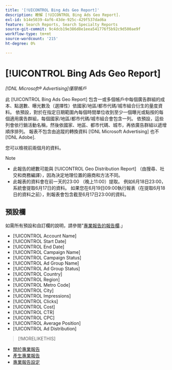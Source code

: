 ```yaml
---
title: '[!UICONTROL Bing Ads Geo Report]'
description: 瞭解 [!UICONTROL Bing Ads Geo Report].
exl-id: b14e5039-4af6-43de-925c-429f537dad6a
feature: Search Reports, Search Specialty Reports
source-git-commit: 9c4dcb19e386d8e1eea541776f5b92c9d500ae9f
workflow-type: tm+mt
source-wordcount: '215'
ht-degree: 0%

---
```


# [!UICONTROL Bing Ads Geo Report]

*[!DNL Microsoft® Advertising]僅限帳戶*

此 [!UICONTROL Bing Ads Geo Report] 包含一或多個帳戶中每個廣告群組的成本、點選數、曝光數及（選擇性）依國家/地區/都市代碼/城市組合衍生的量度資料。 依預設，對於在指定日期範圍內每個時間單位收到至少一個曝光或點按的每個適用廣告群組，每個國家/地區/都市代碼/城市組合會包含一列。 依預設，這些列會依行銷活動名稱，然後依國家、地區、都市代碼、城市，再依廣告群組以遞增順序排列。 報表不包含由追蹤的轉換資料 [!DNL Microsoft Advertising] 也不 [!DNL Adobe].

您可以檢視前兩個月的資料。

>[!NOTE]
>
>* 此報告的總數可能與 [!UICONTROL Geo Distribution Report] （由搜尋、社交和商務編譯），因為決定地理位置的廠商和方法不同。
>* 此報表的資料會在前一天的23:00 （晚上11:00）提取。 例如6月18日23:00，系統會提取6月17日的資料。 如果您在6月19日09:00執行報表（在提取6月18日的資料之前），則報表會包含截至6月17日23:00的資料。

## 預設欄

如需所有預設和自訂欄的說明，請參閱&quot;[專業報告的報告欄](specialty-report-columns.md).」

* [!UICONTROL Account Name]
* [!UICONTROL Start Date]
* [!UICONTROL End Date]
* [!UICONTROL Campaign Name]
* [!UICONTROL Campaign Status]
* [!UICONTROL Ad Group Name]
* [!UICONTROL Ad Group Status]
* [!UICONTROL Country]
* [!UICONTROL Region]
* [!UICONTROL Metro Code]
* [!UICONTROL City]
* [!UICONTROL Impressions]
* [!UICONTROL Clicks]
* [!UICONTROL Cost]
* [!UICONTROL CTR]
* [!UICONTROL CPC]
* [!UICONTROL Average Position]
* [!UICONTROL Ad Distribution]

>[!MORELIKETHIS]
>
* [關於專業報告](specialty-report-about.md)
* [產生專業報告](specialty-report-generate.md)
* [專業報告設定](specialty-report-settings.md)
